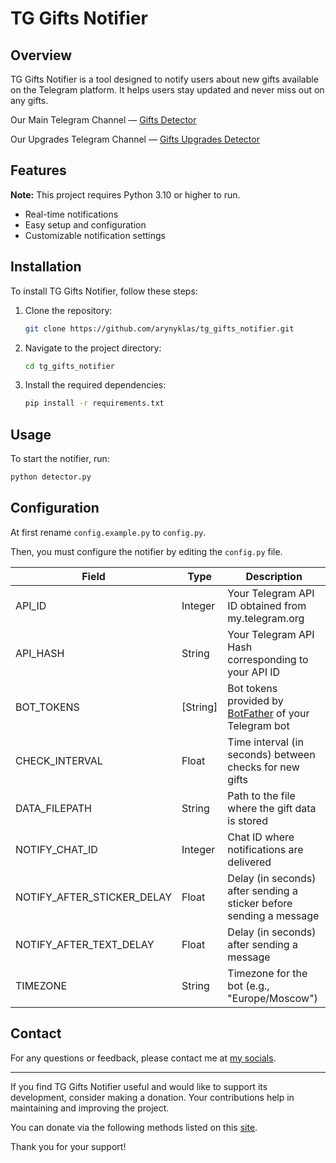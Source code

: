# TG Gifts Notifier

## Overview

TG Gifts Notifier is a tool designed to notify users about new gifts available on the Telegram platform. It helps users stay updated and never miss out on any gifts.

Our Main Telegram Channel — [Gifts Detector](https://t.me/gifts_detector)

Our Upgrades Telegram Channel — [Gifts Upgrades Detector](https://t.me/gifts_upgrades_detector)

## Features

**Note:** This project requires Python 3.10 or higher to run.

- Real-time notifications
- Easy setup and configuration
- Customizable notification settings

## Installation

To install TG Gifts Notifier, follow these steps:

1. Clone the repository:

    ```sh
    git clone https://github.com/arynyklas/tg_gifts_notifier.git
    ```

2. Navigate to the project directory:

    ```sh
    cd tg_gifts_notifier
    ```

3. Install the required dependencies:

    ```sh
    pip install -r requirements.txt
    ```

## Usage

To start the notifier, run:

```sh
python detector.py
```

## Configuration

At first rename `config.example.py` to `config.py`.

Then, you must configure the notifier by editing the `config.py` file.

| Field                      | Type      | Description                                                         |
|-------------------|---------|---------------------------------------------------------------------|
| API_ID                     | Integer   | Your Telegram API ID obtained from my.telegram.org                  |
| API_HASH                   | String    | Your Telegram API Hash corresponding to your API ID                 |
| BOT_TOKENS                 | [String]  | Bot tokens provided by [BotFather](https://t.me/BotFather) of your Telegram bot            |
| CHECK_INTERVAL             | Float     | Time interval (in seconds) between checks for new gifts             |
| DATA_FILEPATH              | String    | Path to the file where the gift data is stored                      |
| NOTIFY_CHAT_ID             | Integer   | Chat ID where notifications are delivered                           |
| NOTIFY_AFTER_STICKER_DELAY | Float     | Delay (in seconds) after sending a sticker before sending a message |
| NOTIFY_AFTER_TEXT_DELAY    | Float     | Delay (in seconds) after sending a message |
| TIMEZONE                   | String    | Timezone for the bot (e.g., "Europe/Moscow")                        |

## Contact

For any questions or feedback, please contact me at [my socials](https://aryn.sek.su/).

---

If you find TG Gifts Notifier useful and would like to support its development, consider making a donation. Your contributions help in maintaining and improving the project.

You can donate via the following methods listed on this [site](https://aryn.sek.su/donates).

Thank you for your support!
